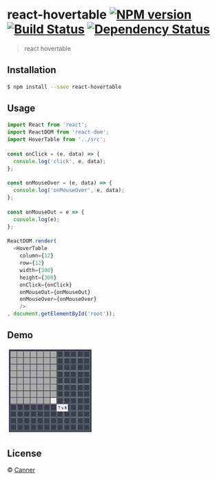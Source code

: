 # react-hovertable [![NPM version][npm-image]][npm-url] [![Build Status][travis-image]][travis-url] [![Dependency Status][daviddm-image]][daviddm-url]
> react hovertable

## Installation

```sh
$ npm install --save react-hovertable
```

## Usage

```js
import React from 'react';
import ReactDOM from 'react-dom';
import HoverTable from '../src';

const onClick = (e, data) => {
  console.log('click', e, data);
};

const onMouseOver = (e, data) => {
  console.log('onMouseOver', e, data);
};

const onMouseOut = e => {
  console.log(e);
};

ReactDOM.render(
  <HoverTable
    column={12}
    row={12}
    width={300}
    height={300}
    onClick={onClick}
    onMouseOut={onMouseOut}
    onMouseOver={onMouseOver}
    />
, document.getElementById('root'));
```

## Demo

<img src="./example/demo.png" width="200"/>

## License

 © [Canner](https://github.com/canner)


[npm-image]: https://badge.fury.io/js/react-hovertable.svg
[npm-url]: https://npmjs.org/package/react-hovertable
[travis-image]: https://travis-ci.org/canner/react-hovertable.svg?branch=master
[travis-url]: https://travis-ci.org/canner/react-hovertable
[daviddm-image]: https://david-dm.org/canner/react-hovertable.svg?theme=shields.io
[daviddm-url]: https://david-dm.org/canner/react-hovertable
